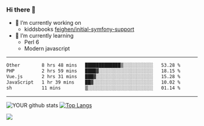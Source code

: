 ### Hi there 👋

- 🔭 I’m currently working on
  - kiddsbooks [feighen/initial-symfony-support](https://github.com/noondaysun/kiddsbooks.com/tree/feighen/initial-symfony-support)
- 🌱 I’m currently learning
  - Perl 6
  - Modern javascript

---
<!--START_SECTION:waka-->

```txt
Other        8 hrs 48 mins   █████████████▒░░░░░░░░░░░   53.28 %
PHP          2 hrs 59 mins   ████▓░░░░░░░░░░░░░░░░░░░░   18.15 %
Vue.js       2 hrs 31 mins   ███▓░░░░░░░░░░░░░░░░░░░░░   15.28 %
JavaScript   1 hr 39 mins    ██▓░░░░░░░░░░░░░░░░░░░░░░   10.02 %
sh           11 mins         ▒░░░░░░░░░░░░░░░░░░░░░░░░   01.14 %
```

<!--END_SECTION:waka-->
---
![YOUR github stats](https://github-readme-stats.vercel.app/api?username=noondaysun&show_icons=true&theme=onedark) [![Top Langs](https://github-readme-stats.vercel.app/api/top-langs/?username=noondaysun&layout=compact&theme=onedark)](https://github.com/anuraghazra/github-readme-stats)

[<img src="https://img.shields.io/badge/linkedin-%230077B5.svg?&style=for-the-badge&logo=linkedin&logoColor=white" />](https://www.linkedin.com/in/feighen-oosterbroek-9630a514a/)

<!--
**noondaysun/noondaysun** is a ✨ _special_ ✨ repository because its `README.md` (this file) appears on your GitHub profile.

Here are some ideas to get you started:

- 🔭 I’m currently working on ...
- 🌱 I’m currently learning ...
- 👯 I’m looking to collaborate on ...
- 🤔 I’m looking for help with ...
- 💬 Ask me about ...
- 📫 How to reach me: ...
- 😄 Pronouns: ...
- ⚡ Fun fact: ...
-->
